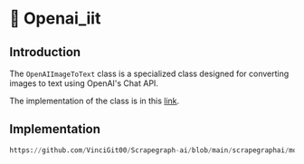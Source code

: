 # 🌛 Openai_iit

## Introduction
The `OpenAIImageToText` class is a specialized class designed for converting images to text using OpenAI's Chat API.

The implementation of the class is in this [link](https://github.com/VinciGit00/Scrapegraph-ai/blob/main/scrapegraphai/models/openai_itt.py).

## Implementation
```python reference title="OpenAIImageToText"
https://github.com/VinciGit00/Scrapegraph-ai/blob/main/scrapegraphai/models/openai_itt.py
```
